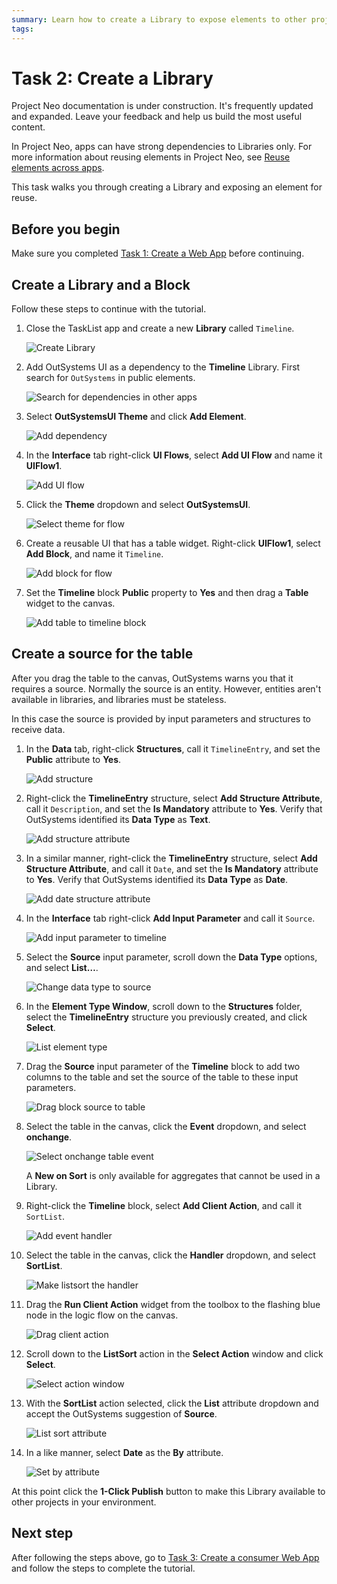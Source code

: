 ```yaml
---
summary: Learn how to create a Library to expose elements to other projects. 
tags: 
---
```

# Task 2: Create a Library

<div class="info" markdown="1">

Project Neo documentation is under construction. It's frequently updated and expanded. Leave your feedback and help us build the most useful content.

</div>

In Project Neo, apps can have strong dependencies to Libraries only. For more information about reusing elements in Project Neo, see [Reuse elements across apps](reuse-elements.md).

This task walks you through creating a Library and exposing an element for reuse.

## Before you begin

Make sure you completed [Task 1: Create a Web App](tutorial-1-create-web-app.md) before continuing.

## Create a Library and a Block

Follow these steps to continue with the tutorial.

1. Close the TaskList app and create a new **Library** called `Timeline`.

    ![Create Library](images/create-library-ss.png "Create library") 

1. Add OutSystems UI as a dependency to the **Timeline** Library. First search for `OutSystems` in public elements.

    ![Search for dependencies in other apps](images/search-for-dependencies-in-other-apps-ss.png "Search for dependencies in other apps") 

1. Select **OutSystemsUI Theme** and click **Add Element**.

    ![Add dependency](images/add-dependency-ss.png "Add dependency") 


1. In the **Interface** tab right-click **UI Flows**, select **Add UI Flow** and name it **UIFlow1**. 

    ![Add UI flow](images/add-ui-flow-ss.png "Add UI flow") 

1. Click the **Theme** dropdown and select **OutSystemsUI**.

    ![Select theme for flow](images/select-theme-for-flow-ss.png "Select theme for flow") 

1. Create a reusable UI that has a table widget. Right-click **UIFlow1**, select **Add Block**, and name it `Timeline`.

    ![Add block for flow](images/add-block-to-uiflow-ss.png "Add block for flow") 

1. Set the **Timeline** block **Public** property to **Yes** and then drag a **Table** widget to the canvas.  

    ![Add table to timeline block](images/add-table-to-timeline-block-ss.png "Add table to timeline block") 

## Create a source for the table

After you drag the table to the canvas, OutSystems warns you that it requires a source. Normally the source is an entity. However, entities aren't available in libraries, and libraries must be stateless.

In this case the source is provided by input parameters and structures to receive data.

1. In the **Data** tab, right-click **Structures**, call it `TimelineEntry`, and set the **Public** attribute to **Yes**. 

    ![Add structure](images/add-structure-ss.png "Add structure") 

1. Right-click the **TimelineEntry** structure, select **Add Structure Attribute**, call it `Description`, and set the **Is Mandatory** attribute to **Yes**. Verify that OutSystems identified its **Data Type** as **Text**.

    ![Add structure attribute](images/add-structure-attribute-ss.png "Add structure attribute") 

1. In a similar manner, right-click the **TimelineEntry** structure, select **Add Structure Attribute**, and call it `Date`, and set the **Is Mandatory** attribute to **Yes**. Verify that OutSystems identified its **Data Type** as **Date**.

    ![Add date structure attribute](images/add-date-structure-attribute-ss.png "Add date structure attribute") 

1. In the **Interface** tab right-click **Add Input Parameter** and call it `Source`.

    ![Add input parameter to timeline](images/add-input-paramter-to-timeline-ss.png "Add input parameter to timeline") 

1. Select the **Source** input parameter, scroll down the **Data Type** options, and select **List…**.

    ![Change data type to source](images/change-data-type-to-list-ss.png "Change data type to source") 

1. In the **Element Type Window**, scroll down to the **Structures** folder, select the **TimelineEntry** structure you previously created, and click **Select**.

    ![List element type](images/list-element-type-window-ss.png "List element type") 

1. Drag the **Source** input parameter of the **Timeline** block to add two columns to the table and set the source of the table to these input parameters.

    ![Drag block source to table](images/drag-block-source-to-table-ss.png "Drag block source to table") 

1. Select the table in the canvas, click the **Event** dropdown, and select **onchange**.

    ![Select onchange table event](images/select-onchange-table-event-ss.png "Select onchange table event")  


    <div class="info" markdown="1">

    A **New on Sort** is only available for aggregates that cannot be used in a Library.

    </div>


1. Right-click the **Timeline** block, select **Add Client Action**,  and call it `SortList`.

    ![Add event handler](images/add-event-handler-ss.png "Add event handler") 

1. Select the table in the canvas, click the **Handler** dropdown, and select **SortList**.

    ![Make listsort the handler](images/make-listsort-the-handler-ss.png "Make listsort the handler")  

1. Drag the **Run Client Action** widget from the toolbox to the flashing blue node in the logic flow on the canvas.

    ![Drag client action](images/drag-client-action-ss.png "Drag client action") 

1. Scroll down to the **ListSort** action in the **Select Action** window and click **Select**.

    ![Select action window](images/select-action-window-ss.png "Select action window") 

1. With the **SortList** action selected, click the **List** attribute dropdown and accept the OutSystems suggestion of **Source**.

    ![List sort attribute](images/list-sort-attribute-ss.png "List sort attribute") 

1. In a like manner, select **Date** as the **By** attribute.

    ![Set by attribute](images/set-by-attribute-ss.png "Set by attribute") 

At this point click the **1-Click Publish** button to make this Library available to other projects in your environment.

## Next step

After following the steps above, go to [Task 3: Create a consumer Web App](tutorial-3-create-calendar.md) and follow the steps to complete the tutorial.
